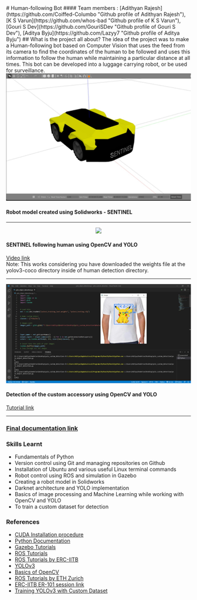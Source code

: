 <head><base target="_blank"></head>
# Human-following Bot
#### Team members : [Adithyan Rajesh](https://github.com/Coiffed-Columbo "Github profile of Adithyan Rajesh"), [K S Varun](https://github.com/whos-bad "Github profile of K S Varun"), [Gouri S Dev](https://github.com/GouriSDev "Github profile of Gouri S Dev"), [Aditya Byju](https://github.com/Lazyy7 "Github profile of Aditya Byju")
## What is the project all about?
The idea of the project was to make a Human-following bot based on Computer Vision that uses the feed from its camera to find the coordinates of the human to be followed and uses this information to follow the human while maintaining a particular distance at all times. This bot can be developed into a luggage carrying robot, or be used for surveillance.

<div style="text-align:center"><img src="images%20and%20videos/sentinel%20bot.jpeg" width=600px/>
</div>
<h4>Robot model created using Solidworks - SENTINEL</h4>
<hr></hr>
<div style="text-align:center"><img src="images%20and%20videos/gazebo%20demo.gif" width=600px/>
</div>
<h4>SENTINEL following human using OpenCV and YOLO</h4>
<a href="images%20and%20videos/Human-following%20Bot%20demo.mp4" title="Video showing tracking of human by the bot in Gazebo">Video link</a></br>
Note: This works considering you have downloaded the weights file at the yolov3-coco directory inside of human detection directory. 
<hr></hr>
<div style="text-align:center"><img src="images%20and%20videos/openCV%20demo.jpg" width=600px/>
</div>
<h4>Detection of the custom accessory using OpenCV and YOLO</h4>
<a href="https://pysource.com/2020/04/02/train-yolo-to-detect-a-custom-object-online-with-free-gpu/" title="Tutorial showing how to detect a custom accessory using OpenCV and YOLO">Tutorial link</a>
<hr></hr>

<h3><a href="https://docs.google.com/document/d/1_7Y8IBTUtFv1acjY5ltlLoZ3GvdO9JTSVAz3Jc5b-h8">Final documentation link</a><h3>

### Skills Learnt
- Fundamentals of Python
- Version control using Git and managing repositories on Github
- Installation of Ubuntu and various useful Linux terminal commands
- Robot control using ROS and simulation in Gazebo
- Creating a robot model in Solidworks
- Darknet architecture and YOLO implementation
- Basics of image processing and Machine Learning while working with OpenCV and YOLO
- To train a custom dataset for detection


### References
- <a href="https://docs.google.com/document/d/1Zy8wdP_IZVClmJ4RQ8geuRMGNmiNQdbUKYD_cXuroik/edit" target="_blank">CUDA Installation procedure</a>
- <a href="https://docs.google.com/document/d/1cS2fPa2mSn4a64bqt6ewOZj7CbpALXwBtqBfHCxVn1c">Python Documentation</a>
- <a href="http://gazebosim.org/tutorials">Gazebo Tutorials</a>
- <a href="http://wiki.ros.org/">ROS Tutorials</a>
- <a href="https://github.com/erciitb/ROS-Tutorial">ROS Tutorials by ERC-IITB</a>
- <a href="https://github.com/iArunava/YOLOv3-Object-Detection-with-OpenCV">YOLOv3</a>
- <a href="https://www.youtube.com/watch?v=WQeoO7MI0Bs">Basics of OpenCV</a>
- <a href="https://rsl.ethz.ch/education-students/lectures/ros.html">ROS Tutorials by ETH Zurich</a>
- <a href="https://drive.google.com/drive/folders/16sAReKEfsDDJ01Y0PLDpkgZngDxLBVSO?usp=sharing">ERC-IITB ER-101 session link</a>
- <a href="https://pysource.com/2020/04/02/train-yolo-to-detect-a-custom-object-online-with-free-gpu/">Training YOLOv3 with Custom Dataset</a> 
